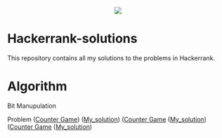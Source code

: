 <p align="center"><a href="https://www.hackerrank.com/fidan_rle"><img src="https://i0.wp.com/gradsingames.com/wp-content/uploads/2016/05/856771_668224053197841_1943699009_o.png" ></a></p>

# Hackerrank-solutions

This repository contains all my solutions to the problems in Hackerrank.


# Algorithm 

Bit Manupulation

Problem 
([Counter Game](https://www.hackerrank.com/challenges/counter-game/problem)) ([My_solution](Algorithms/BitManipulation/CounterGame.cpp))
([Counter Game]() ([My_solution](Algorithms/BitManipulation/LonelyInteger.cpp))
([Counter Game]() ([My_solution](Algorithms/BitManipulation/MaximizingXOR.cpp))


